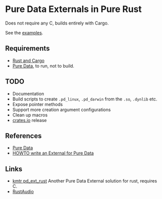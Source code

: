 # Pure Data Externals in Pure Rust

Does not require any C, builds entirely with Cargo.

See the [examples](examples/).

## Requirements

* [Rust and Cargo](https://www.rust-lang.org/tools/install)
* [Pure Data](https://puredata.info), to run, not to build.

## TODO

* Documentation
* Build scripts to create `.pd_linux`, `.pd_darwin` from the `.so`, `.dynlib` etc.
* Expose pointer methods
* Support more creation argument configurations
* Clean up macros
* [crates.io](https://crates.io/) release

## References

* [Pure Data](https://puredata.info)
* [HOWTO write an External for Pure Data](https://github.com/pure-data/externals-howto)

## Links

* [kmtr pd_ext_rust](https://github.com/kmtr/pd_ext_rust) Another Pure Data External solution for rust, requires C.
* [RustAudio](https://github.com/RustAudio)
